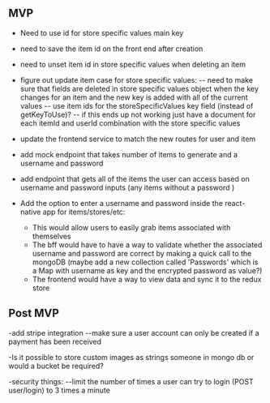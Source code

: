 ## MVP
- Need to use id for store specific values main key
- need to save the item id on the front end after creation
- need to unset item id in store specific values when deleting an item


- figure out update item case for store specific values:
    -- need to make sure that fields are deleted in store specific values object when the key changes for an item and the new key is added with all of the current values
    -- use item ids for the storeSpecificValues key field (instead of getKeyToUse)?
    -- if this ends up not working just have a document for each itemId and userId combination with the store specific values

- update the frontend service to match the new routes for user and item
- add mock endpoint that takes number of items to generate and a username and password
- add endpoint that gets all of the items the user can access based on username and password inputs (any items without a password )
- Add the option to enter a username and password inside the react-native app for items/stores/etc:
    - This would allow users to easily grab items associated with themselves
    - The bff would have to have a way to validate whether the associated username and password are correct by making a quick call to the mongoDB (maybe add a new collection called 'Passwords' which is a Map with username as key and the encrypted password as value?)
    - The frontend would have a way to view data and sync it to the redux store

## Post MVP
-add stripe integration
    --make sure a user account can only be created if a payment has been received

-Is it possible to store custom images as strings someone in mongo db or would a bucket be required?

-security things:
    --limit the number of times a user can try to login (POST user/login) to 3 times a minute
